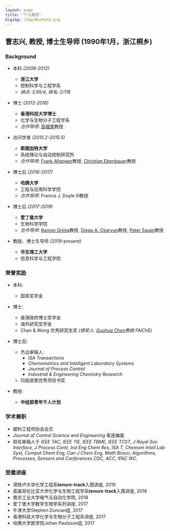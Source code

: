 ```yaml
---
layout: page
title: "个人简历"
bigimg: /img/Wuzhen2.png
---
```

## 曹志兴, 教授, 博士生导师 (1990年1月，浙江桐乡)

### Background
* 本科 _(2008-2012)_
  * **浙江大学**
  * 控制科学与工程学系
  * _绩点: 3.95/4, 排名: 2/118_
  
* 博士 _(2012-2016)_
  * **香港科技大学博士**
  * 化学与生物分子工程学系
  * _合作导师_: [高福荣](https://cbe.ust.hk/kefgao.html)教授
  
* 访问学者 _(2015.2-2015.5)_
  * **斯图加特大学**
  * 系统理论与自动控制研究所
  * _合作导师_: [Frank Allgower](https://www.ist.uni-stuttgart.de/institute/team/Allgoewer-00006/)教授, [Christian Ebenbauer](https://www.ist.uni-stuttgart.de/institute/team/Ebenbauer-00002/)教授
  
* 博士后 _(2016-2017)_
  * **哈佛大学**
  * 工程与应用科学学院
  * _合作导师_: Francis J. Doyle III教授
  
* 博士后 _(2017-2019)_
  * **爱丁堡大学**
  * 生物科学学院
  * _合作导师_: [Ramon Grima](http://grimagroup.bio.ed.ac.uk/ramongrima.html)教授, [Diego A. Ozaryun](http://homepages.inf.ed.ac.uk/doyarzun/)教授, [Peter Swain](http://swainlab.bio.ed.ac.uk)教授
  
* 教授、博士生导师 _(2019-present)_
  * **华东理工大学**
  * 信息科学与工程学院



### 荣誉奖励
* 本科:
  * 国家奖学金
 
* 博士:
  * 香港政府博士奖学金
  * 海外研究奖学金
  * Chan & Wong 优秀研究生奖 _(颁奖人: [Guohua Chen](https://www.polyu.edu.hk/ppoffice/president/avprsghc.html)教授 FAIChE)_
 
* 博士后:
  * 杰出审稿人:
    * _ISA Transactions_
    * _Chemometrics and Intelligent Laboratory Systems_
    * _Journal of Process Control_
    * _Industrial & Engineering Chemistry Research_
  * 玛丽居里优秀项目书奖

* 教授:
  * **中组部青年千人计划**



### 学术兼职
  * 塑料工程师协会会员
  * _Journal of Control Science and Engineering_ 客座编委
  * 担任审稿人于 _IEEE TAC, IEEE TIE, IEEE TBME, IEEE TCST, J Royal Soc Interface, J Process Contr, Ind Eng Chem Res, ISA T, Chemom Intell Lab Syst, Comput Chem Eng, Can J Chem Eng, Math Biosci, Algorithms, Processes, Sensors and Conferences CDC, ACC, IFAC WC._



### 受邀讲座
  * 滑铁卢大学化学工程系**tenure-track**入围讲座, 2019
  * 英属哥伦比亚大学化学与生物工程学系**tenure-track**入围讲座, 2018
  * 南京工业大学电气与自动化学院, 2018
  * 爱丁堡大学数学生物学系列讲座, 2017
  * 牛津大学Stephen Duncan组, 2017
  * 香港科技大学化学与生物分子工程系讲座, 2017
  * 哈佛大学医学院Johan Paulsson组, 2017
